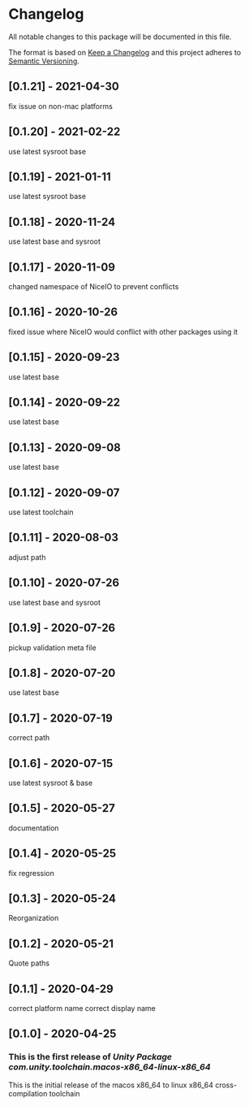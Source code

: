 # Changelog
All notable changes to this package will be documented in this file.

The format is based on [Keep a Changelog](http://keepachangelog.com/en/1.0.0/)
and this project adheres to [Semantic Versioning](http://semver.org/spec/v2.0.0.html).

## [0.1.21] - 2021-04-30
fix issue on non-mac platforms

## [0.1.20] - 2021-02-22

use latest sysroot base

## [0.1.19] - 2021-01-11

use latest sysroot base

## [0.1.18] - 2020-11-24

use latest base and sysroot

## [0.1.17] - 2020-11-09

changed namespace of NiceIO to prevent conflicts

## [0.1.16] - 2020-10-26

fixed issue where NiceIO would conflict with other packages using it

## [0.1.15] - 2020-09-23

use latest base

## [0.1.14] - 2020-09-22

use latest base

## [0.1.13] - 2020-09-08

use latest base

## [0.1.12] - 2020-09-07

use latest toolchain

## [0.1.11] - 2020-08-03

adjust path

## [0.1.10] - 2020-07-26

use latest base and sysroot

## [0.1.9] - 2020-07-26

pickup validation meta file

## [0.1.8] - 2020-07-20

use latest base

## [0.1.7] - 2020-07-19

correct path

## [0.1.6] - 2020-07-15

use latest sysroot & base

## [0.1.5] - 2020-05-27

documentation

## [0.1.4] - 2020-05-25

fix regression

## [0.1.3] - 2020-05-24

Reorganization

## [0.1.2] - 2020-05-21

Quote paths

## [0.1.1] - 2020-04-29

correct platform name 
correct display name

## [0.1.0] - 2020-04-25

### This is the first release of *Unity Package com.unity.toolchain.macos-x86_64-linux-x86_64*

This is the initial release of the macos x86_64 to linux x86_64 cross-compilation toolchain
